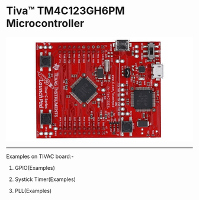 # Tiva™ TM4C123GH6PM Microcontroller
![alt text](texas-launchpad-evolution-kit.jpg)
__________________________________________________________________________________
Examples on TIVAC board:-

1)  GPIO(Examples)

2)  Systick Timer(Examples)

3)  PLL(Examples)
